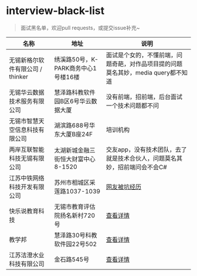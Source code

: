 # interview-black-list

>   面试黑名单，欢迎pull requests，或提交issue补充~

| 名称                    | 地址                      | 说明                                       |
| --------------------- | ----------------------- | ---------------------------------------- |
| 无锡新格尔软件有限公司 / thinker | 绣溪路50号，K-PARK商务中心1号楼16楼 | 面试是个女的，不懂前端，问题奇葩，对作品项目提的问题莫名其妙，media query都不知道 |
| 无锡华云数据技术服务有限公司        | 慧泽路科教软件园B区6号华云数据大厦      | 没有前端，招前端，后台面试一个技术问题都不问                   |
| 无锡市智慧天空信息科技有限公司       | 湖滨路688号华东大厦B座24F        | 培训机构                                     |
| 两岸互联智能科技无锡有限公司        | 太湖新城金融三街恒大财富中心8-1520    | 交友app，没有技术团队，去了就是技术合伙人，问题莫名其妙，招前端问会不会C#  |
| 江苏中铁网络科技开发有限公司        | 苏州市相城区采莲路1037-1039      | [网友被坑经历](https://tieba.baidu.com/p/5179559731) |
| 快乐说教育科技               | 无锡市教育评估院扬名新村720号        | [查看详情](https://github.com/JoshuaYang/interview-black-list/issues/2) |
| 教学邦                   | 慧泽路30号科教软件园22号502       | [查看详情](https://github.com/JoshuaYang/interview-black-list/issues/3) |
| 江苏洁澄水业科技有限公司          | 金石路545号                 | [查看详情](https://github.com/JoshuaYang/interview-black-list/issues/4) |

